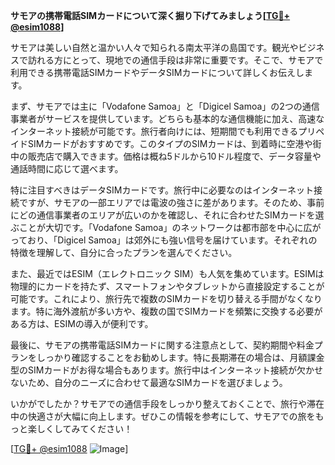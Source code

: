 **サモアの携帯電話SIMカードについて深く掘り下げてみましょう[[TG💪+ @esim1088](https://t.me/s/esim1088)]**

サモアは美しい自然と温かい人々で知られる南太平洋の島国です。観光やビジネスで訪れる方にとって、現地での通信手段は非常に重要です。そこで、サモアで利用できる携帯電話SIMカードやデータSIMカードについて詳しくお伝えします。

まず、サモアでは主に「Vodafone Samoa」と「Digicel Samoa」の2つの通信事業者がサービスを提供しています。どちらも基本的な通信機能に加え、高速なインターネット接続が可能です。旅行者向けには、短期間でも利用できるプリペイドSIMカードがおすすめです。このタイプのSIMカードは、到着時に空港や街中の販売店で購入できます。価格は概ね5ドルから10ドル程度で、データ容量や通話時間に応じて選べます。

特に注目すべきはデータSIMカードです。旅行中に必要なのはインターネット接続ですが、サモアの一部エリアでは電波の強さに差があります。そのため、事前にどの通信事業者のエリアが広いのかを確認し、それに合わせたSIMカードを選ぶことが大切です。「Vodafone Samoa」のネットワークは都市部を中心に広がっており、「Digicel Samoa」は郊外にも強い信号を届けています。それぞれの特徴を理解して、自分に合ったプランを選んでください。

また、最近ではESIM（エレクトロニック SIM）も人気を集めています。ESIMは物理的にカードを持たず、スマートフォンやタブレットから直接設定することが可能です。これにより、旅行先で複数のSIMカードを切り替える手間がなくなります。特に海外渡航が多い方や、複数の国でSIMカードを頻繁に交換する必要がある方は、ESIMの導入が便利です。

最後に、サモアの携帯電話SIMカードに関する注意点として、契約期間や料金プランをしっかり確認することをお勧めします。特に長期滞在の場合は、月額課金型のSIMカードがお得な場合もあります。旅行中はインターネット接続が欠かせないため、自分のニーズに合わせて最適なSIMカードを選びましょう。

いかがでしたか？サモアでの通信手段をしっかり整えておくことで、旅行や滞在中の快適さが大幅に向上します。ぜひこの情報を参考にして、サモアでの旅をもっと楽しくしてみてください！

[[TG💪+ @esim1088](https://t.me/s/esim1088) ![Image](https://i.postimg.cc/Y0z9fWf4/image.png)]